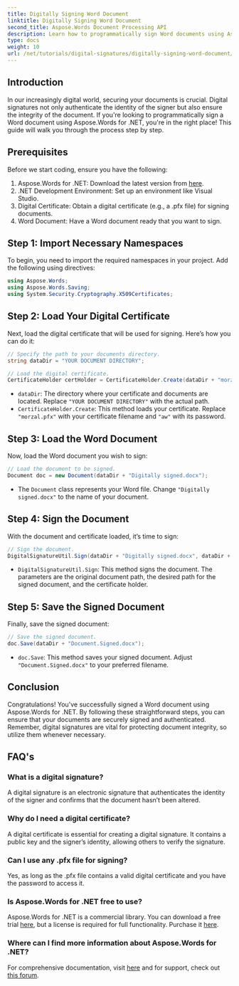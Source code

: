 ```yaml
---
title: Digitally Signing Word Document
linktitle: Digitally Signing Word Document
second_title: Aspose.Words Document Processing API
description: Learn how to programmatically sign Word documents using Aspose.Words for .NET in this comprehensive step-by-step guide.
type: docs
weight: 10
url: /net/tutorials/digital-signatures/digitally-signing-word-document/
---
```

## Introduction

In our increasingly digital world, securing your documents is crucial. Digital signatures not only authenticate the identity of the signer but also ensure the integrity of the document. If you're looking to programmatically sign a Word document using Aspose.Words for .NET, you're in the right place! This guide will walk you through the process step by step.

## Prerequisites

Before we start coding, ensure you have the following:

1. Aspose.Words for .NET: Download the latest version from [here](https://releases.aspose.com/words/net/).
2. .NET Development Environment: Set up an environment like Visual Studio.
3. Digital Certificate: Obtain a digital certificate (e.g., a .pfx file) for signing documents.
4. Word Document: Have a Word document ready that you want to sign.

## Step 1: Import Necessary Namespaces

To begin, you need to import the required namespaces in your project. Add the following using directives:

```csharp
using Aspose.Words;
using Aspose.Words.Saving;
using System.Security.Cryptography.X509Certificates;
```

## Step 2: Load Your Digital Certificate

Next, load the digital certificate that will be used for signing. Here’s how you can do it:

```csharp
// Specify the path to your documents directory.
string dataDir = "YOUR DOCUMENT DIRECTORY";

// Load the digital certificate.
CertificateHolder certHolder = CertificateHolder.Create(dataDir + "morzal.pfx", "aw");
```

- `dataDir`: The directory where your certificate and documents are located. Replace `"YOUR DOCUMENT DIRECTORY"` with the actual path.
- `CertificateHolder.Create`: This method loads your certificate. Replace `"morzal.pfx"` with your certificate filename and `"aw"` with its password.

## Step 3: Load the Word Document

Now, load the Word document you wish to sign:

```csharp
// Load the document to be signed.
Document doc = new Document(dataDir + "Digitally signed.docx");
```

- The `Document` class represents your Word file. Change `"Digitally signed.docx"` to the name of your document.

## Step 4: Sign the Document

With the document and certificate loaded, it’s time to sign:

```csharp
// Sign the document.
DigitalSignatureUtil.Sign(dataDir + "Digitally signed.docx", dataDir + "Document.Signed.docx", certHolder);
```

- `DigitalSignatureUtil.Sign`: This method signs the document. The parameters are the original document path, the desired path for the signed document, and the certificate holder.

## Step 5: Save the Signed Document

Finally, save the signed document:

```csharp
// Save the signed document.
doc.Save(dataDir + "Document.Signed.docx");
```

- `doc.Save`: This method saves your signed document. Adjust `"Document.Signed.docx"` to your preferred filename.

## Conclusion

Congratulations! You've successfully signed a Word document using Aspose.Words for .NET. By following these straightforward steps, you can ensure that your documents are securely signed and authenticated. Remember, digital signatures are vital for protecting document integrity, so utilize them whenever necessary.

## FAQ's

### What is a digital signature?
A digital signature is an electronic signature that authenticates the identity of the signer and confirms that the document hasn’t been altered.

### Why do I need a digital certificate?
A digital certificate is essential for creating a digital signature. It contains a public key and the signer’s identity, allowing others to verify the signature.

### Can I use any .pfx file for signing?
Yes, as long as the .pfx file contains a valid digital certificate and you have the password to access it.

### Is Aspose.Words for .NET free to use?
Aspose.Words for .NET is a commercial library. You can download a free trial [here](https://releases.aspose.com/), but a license is required for full functionality. Purchase it [here](https://purchase.aspose.com/buy).

### Where can I find more information about Aspose.Words for .NET?
For comprehensive documentation, visit [here](https://reference.aspose.com/words/net/) and for support, check out [this forum](https://forum.aspose.com/c/words/8).
